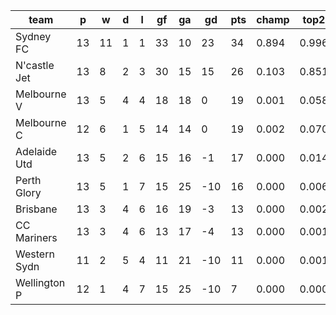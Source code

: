 |     team     | p  | w  | d | l | gf | ga | gd  | pts | champ | top2  | top3  | top4  |  5-7  | bot4  | bot3  | bot2  |
|--------------|----|----|---|---|----|----|-----|-----|-------|-------|-------|-------|-------|-------|-------|-------|
| Sydney FC    | 13 | 11 | 1 | 1 | 33 | 10 |  23 |  34 | 0.894 | 0.996 | 1.000 | 1.000 | 0.000 | 0.000 | 0.000 | 0.000|
| N'castle Jet | 13 |  8 | 2 | 3 | 30 | 15 |  15 |  26 | 0.103 | 0.851 | 0.963 | 0.990 | 0.010 | 0.000 | 0.000 | 0.000|
| Melbourne V  | 13 |  5 | 4 | 4 | 18 | 18 |   0 |  19 | 0.001 | 0.058 | 0.373 | 0.640 | 0.318 | 0.099 | 0.042 | 0.013|
| Melbourne C  | 12 |  6 | 1 | 5 | 14 | 14 |   0 |  19 | 0.002 | 0.070 | 0.390 | 0.643 | 0.310 | 0.101 | 0.046 | 0.016|
| Adelaide Utd | 13 |  5 | 2 | 6 | 15 | 16 |  -1 |  17 | 0.000 | 0.014 | 0.130 | 0.302 | 0.527 | 0.303 | 0.171 | 0.074|
| Perth Glory  | 13 |  5 | 1 | 7 | 15 | 25 | -10 |  16 | 0.000 | 0.006 | 0.072 | 0.187 | 0.538 | 0.454 | 0.275 | 0.141|
| Brisbane     | 13 |  3 | 4 | 6 | 16 | 19 |  -3 |  13 | 0.000 | 0.002 | 0.032 | 0.100 | 0.467 | 0.616 | 0.433 | 0.247|
| CC Mariners  | 13 |  3 | 4 | 6 | 13 | 17 |  -4 |  13 | 0.000 | 0.001 | 0.017 | 0.054 | 0.362 | 0.750 | 0.584 | 0.371|
| Western Sydn | 11 |  2 | 5 | 4 | 11 | 21 | -10 |  11 | 0.000 | 0.001 | 0.022 | 0.071 | 0.344 | 0.742 | 0.586 | 0.390|
| Wellington P | 12 |  1 | 4 | 7 | 15 | 25 | -10 |   7 | 0.000 | 0.000 | 0.003 | 0.012 | 0.125 | 0.934 | 0.862 | 0.747|
